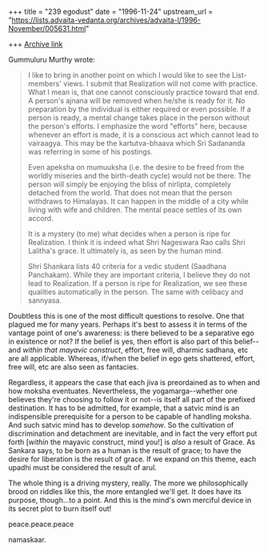 +++
title = "239 egodust"
date = "1996-11-24"
upstream_url = "https://lists.advaita-vedanta.org/archives/advaita-l/1996-November/005631.html"

+++
[Archive link](https://lists.advaita-vedanta.org/archives/advaita-l/1996-November/005631.html)

Gummuluru Murthy wrote:
>
> I like to bring in another point on which I would like to see the
> List-members' views. I submit that Realization will not come with
> practice. What I mean is, that one cannot consciously practice toward
> that end. A person's ajnana will be removed when he/she is ready for
> it. No preparation by the individual is either required or even
> possible. If a person is ready, a mental change takes place in the
> person without the person's efforts. I emphasize the word "efforts"
> here, because whenever an effort is made, it is a conscious act which
> cannot lead to vairaagya. This may be the kartutva-bhaava which
> Sri Sadananda was referring in some of his postings.
>
> Even apeksha on mumuuksha (i.e. the desire to be freed from the
> worldly miseries and the birth-death cycle) would not be there.
> The person will simply be enjoying the bliss of nirlipta, completely
> detached from the world. That does not mean that the person withdraws
> to Himalayas. It can happen in the middle of a city while living with
> wife and children. The mental peace settles of its own accord.
>
> It is a mystery (to me) what decides when a person is ripe for
> Realization. I think it is indeed what Shri Nageswara Rao calls
> Shri Lalitha's grace. It ultimately is, as seen by the human mind.
>
> Shri Shankara lists 40 criteria for a vedic student (Saadhana Panchakam).
> While they are important criteria, I believe they do not lead to
> Realization. If a person is ripe for Realization, we see these
> qualities automatically in the person. The same with celibacy and
> sannyasa.

Doubtless this is one of the most difficult questions to resolve.  One that
plagued me for many years.  Perhaps it's best to assess it in terms of the
vantage point of one's awareness: is there believed to be a separative ego
in existence or not?  If the belief is yes, then effort is also part of this
belief--and *within that mayavic construct*, effort, free will, dharmic
sadhana, etc are all applicable.  Whereas, if/when the belief in ego gets
shattered, effort, free will, etc are also seen as fantacies.

Regardless, it appears the case that each jiva is preordained as to when and
how moksha eventuates.  Nevertheless, the yogamarga--whether one believes
they're choosing to follow it or not--is itself all part of the prefixed
destination.  It has to be admitted, for example, that a satvic mind is an
indispensible prerequisite for a person to be capable of handling moksha.
And such satvic mind has to develop *somehow*.  So the cultivation of
discrimination and detachment are inevitable, and in fact the very effort
put forth [*within* the mayavic construct, mind you!] is *also* a result
of Grace.  As Sankara says, to be born as a human is the result of grace;
to have the desire for liberation is the result of grace.  If we expand on
this theme, each upadhi must be considered the result of arul.

The whole thing is a driving mystery, really.  The more we philosophically
brood on riddles like this, the more entangled we'll get.  It does have its
purpose, though...to a point.  And this is the mind's own merciful device in
its secret plot to burn itself out!

peace.peace.peace

namaskaar.

